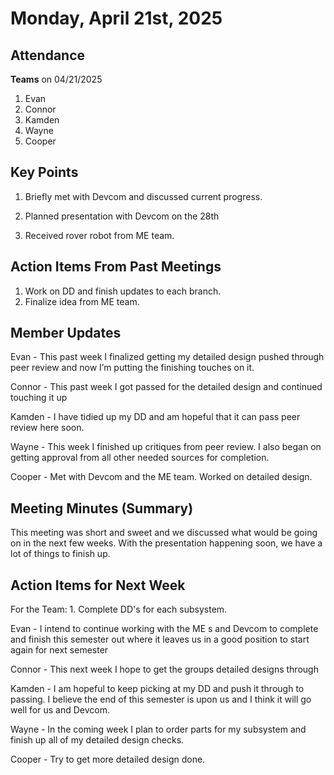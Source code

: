 # Monday, April 21st, 2025

## Attendance

**Teams** on 04/21/2025

1. Evan
2. Connor
3. Kamden
4. Wayne
5. Cooper

## Key Points

1. Briefly met with Devcom and discussed current progress.

2. Planned presentation with Devcom on the 28th

3. Received rover robot from ME team.

## Action Items From Past Meetings

1. Work on DD and finish updates to each branch.
2. Finalize idea from ME team.

## Member Updates

Evan - This past week I finalized getting my detailed design pushed through peer review and now I’m putting the finishing touches on it.

Connor - This past week I got passed for the detailed design and continued touching it up

Kamden - I have tidied up my DD and am hopeful that it can pass peer review here soon.

Wayne - This week I finished up critiques from peer review. I also began on getting approval from all other needed sources for completion. 

Cooper - Met with Devcom and the ME team. Worked on detailed design.

## Meeting Minutes (Summary)
This meeting was short and sweet and we discussed what would be going on in the next few weeks. With the presentation happening soon, we have a lot of things to finish up.


## Action Items for Next Week

For the Team: 1. Complete DD's for each subsystem.

Evan - I intend to continue working with the ME s and Devcom to complete and finish this semester out where it leaves us in a good position to start again for next semester

Connor - This next week I hope to get the groups detailed designs through

Kamden - I am hopeful to keep picking at my DD and push it through to passing. I believe the end of this semester is upon us and I think it will go well for us and Devcom.

Wayne - In the coming week I plan to order parts for my subsystem and finish up all of my detailed design checks.

Cooper - Try to get more detailed design done.
